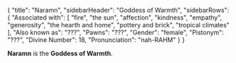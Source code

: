 {
	"title": "Naramn",
	"sidebarHeader": "Goddess of Warmth",
	"sidebarRows": {
		"Associated with": [ "fire", "the sun", "affection", "kindness", "empathy", "generosity", "the hearth and home", "pottery and brick", "tropical climates" ],
		"Also known as": "???",
		"Pawns": "???",
		"Gender": "female",
		"Pistonym": "???",
		"Divine Number": 18,
		"Pronunciation": "nah-RAHM"
	}
}

**Naramn** is the **Goddess of Warmth**.